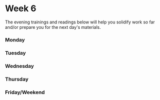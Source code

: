 # Week 6

The evening trainings and readings below will help you solidify work so far and/or prepare you for the next day's materials.

### Monday

### Tuesday

### Wednesday

### Thursday

### Friday/Weekend
